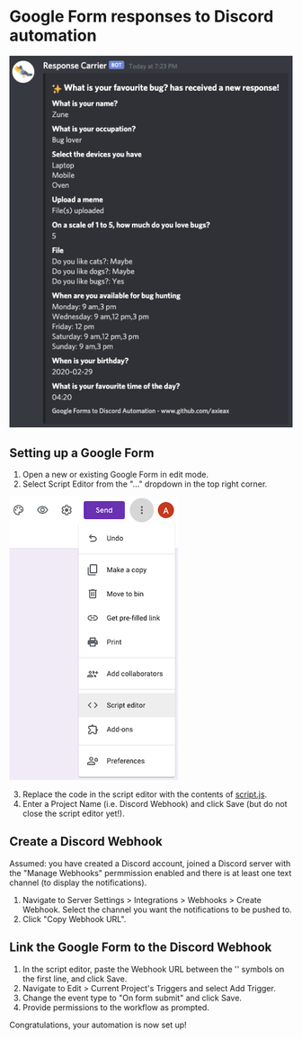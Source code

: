 # Google Form responses to Discord automation
![sample](assets/sample.png)

## Setting up a Google Form
1. Open a new or existing Google Form in edit mode.
2. Select Script Editor from the "..." dropdown in the top right corner.

![Script Editor](assets/script_editor.png)

3. Replace the code in the script editor with the contents of [script.js](script.js).
4. Enter a Project Name (i.e. Discord Webhook) and click Save (but do not close the script editor yet!).

## Create a Discord Webhook
Assumed: you have created a Discord account, joined a Discord server with the "Manage Webhooks" permmission enabled and there is at least one text channel (to display the notifications).

1. Navigate to Server Settings \> Integrations \> Webhooks \> Create Webhook. Select the channel you want the notifications to be pushed to.
2. Click "Copy Webhook URL".

## Link the Google Form to the Discord Webhook
1. In the script editor, paste the Webhook URL between the '' symbols on the first line, and click Save.
2. Navigate to Edit \> Current Project's Triggers and select Add Trigger.
3. Change the event type to "On form submit" and click Save.
4. Provide permissions to the workflow as prompted.

Congratulations, your automation is now set up!
